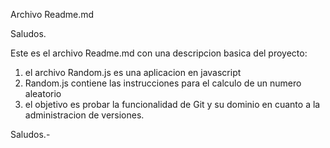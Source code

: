 Archivo Readme.md
>>>>>>>>>>>>>>>>>>>>>>>>>>>>>>>>>>>>>>>
Saludos.

Este es el archivo Readme.md con una descripcion basica del proyecto:
1) el archivo Random.js es una aplicacion en javascript
2) Random.js contiene las instrucciones para el calculo de un numero aleatorio
3) el objetivo es probar la funcionalidad de Git y su dominio en cuanto a la administracion de versiones.

Saludos.-
